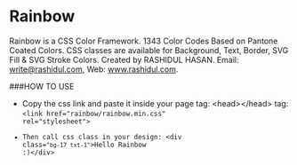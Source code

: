 # Rainbow
Rainbow is a CSS Color Framework. 1343 Color Codes Based on Pantone Coated Colors. CSS classes are available for Background, Text, Border, SVG Fill & SVG Stroke Colors. Created by RASHIDUL HASAN. Email: write@rashidul.com, Web: www.rashidul.com.

###HOW TO USE
- Copy the css link and paste it inside your page **<head></head>** tag: &lt;head&gt;&lt;/head&gt; tag: <code class="html">&lt;link href=&quot;rainbow/rainbow.min.css&quot; rel=&quot;stylesheet&quot;&gt;
- Then call css class in your design: &lt;div class=<code class="html">&quot;bg-17 txt-1&quot;</code>&gt;Hello Rainbow :)&lt;/div&gt;